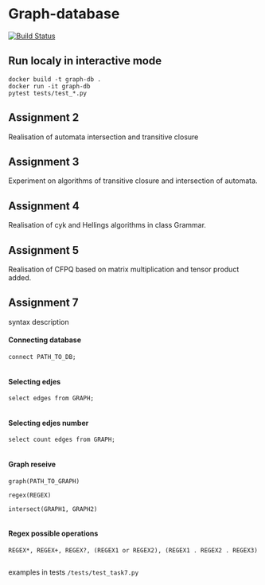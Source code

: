 # Graph-database

[![Build Status](https://travis-ci.org/artemlunev2000/Graph-database.svg?branch=task01)](https://travis-ci.org/artemlunev2000/Graph-database)

## Run localy in interactive mode

```
docker build -t graph-db .
docker run -it graph-db
pytest tests/test_*.py

```
## Assignment 2
Realisation of automata intersection and transitive closure

## Assignment 3
Experiment on algorithms of transitive closure and intersection of automata.

## Assignment 4
Realisation of cyk and Hellings algorithms in class Grammar.

## Assignment 5
Realisation of CFPQ based on matrix multiplication and tensor product added.

## Assignment 7
syntax description

#### Connecting database
```
connect PATH_TO_DB;
    
```

#### Selecting edjes
```
select edges from GRAPH;
    
```

#### Selecting edjes number
```
select count edges from GRAPH;
    
```

#### Graph reseive
```
graph(PATH_TO_GRAPH)

regex(REGEX)

intersect(GRAPH1, GRAPH2)
    
```

#### Regex possible operations
```
REGEX*, REGEX+, REGEX?, (REGEX1 or REGEX2), (REGEX1 . REGEX2 . REGEX3)
    
```

examples in tests `/tests/test_task7.py`


